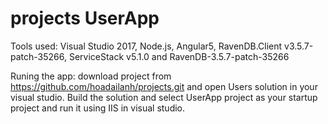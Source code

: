 # projects UserApp
Tools used: Visual Studio 2017, Node.js, Angular5, RavenDB.Client v3.5.7-patch-35266, ServiceStack v5.1.0 and RavenDB-3.5.7-patch-35266

Runing the app: download project from https://github.com/hoadailanh/projects.git and open Users solution in your visual studio. Build the solution and select UserApp project as your startup project and run it using IIS in visual studio.
